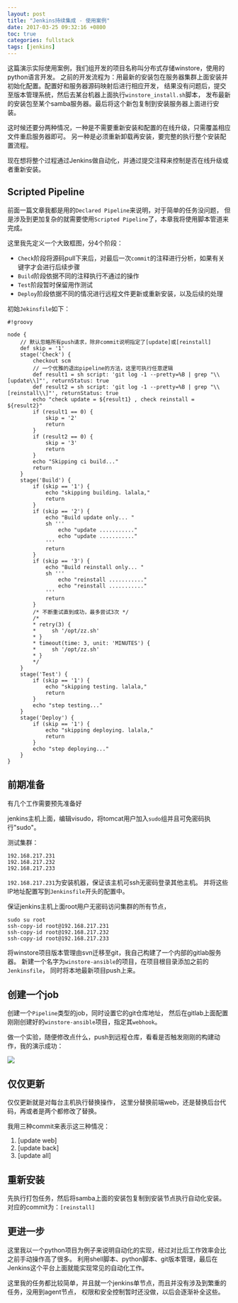 ```yaml
---
layout: post
title: "Jenkins持续集成 - 使用案例"
date: 2017-03-25 09:32:16 +0800
toc: true
categories: fullstack
tags: [jenkins]
---
```


这篇演示实际使用案例，我们组开发的项目名称叫分布式存储winstore，使用的python语言开发。
之前的开发流程为：用最新的安装包在服务器集群上面安装并初始化配置。配置好和服务器源码映射后进行相应开发，
结果没有问题后，提交至版本管理系统，然后去某台机器上面执行`winstore_install.sh`脚本，
发布最新的安装包至某个samba服务器。最后将这个新包复制到安装服务器上面进行安装。<!--more-->

这时候还要分两种情况，一种是不需要重新安装和配置的在线升级，只需覆盖相应文件重启服务器即可。
另一种是必须重新卸载再安装，要完整的执行整个安装配置流程。

现在想将整个过程通过Jenkins做自动化，并通过提交注释来控制是否在线升级或者重新安装。

## Scripted Pipeline
前面一篇文章我都是用的`Declared Pipeline`来说明，对于简单的任务没问题，
但是涉及到更加复杂的就需要使用`Scripted Pipeline`了，本章我将使用脚本管道来完成。

这里我先定义一个大致框图，分4个阶段：

* `Check`阶段将源码pull下来后，对最后一次`commit`的注释进行分析，如果有关键字才会进行后续步骤
* `Build`阶段依据不同的注释执行不通过的操作
* `Test`阶段暂时保留用作测试
* `Deploy`阶段依据不同的情况进行远程文件更新或重新安装，以及后续的处理

初始`Jekinsfile`如下：
```
#!groovy

node {
    // 默认忽略所有push请求，除非commit说明指定了[update]或[reinstall]
    def skip = '1'
    stage('Check') {
        checkout scm
        // 一个优雅的退出pipeline的方法，这里可执行任意逻辑
        def result1 = sh script: 'git log -1 --pretty=%B | grep "\\[update\\]"', returnStatus: true
        def result2 = sh script: 'git log -1 --pretty=%B | grep "\\[reinstall\\]"', returnStatus: true
        echo "check update = ${result1} , check reinstall = ${result2}"
        if (result1 == 0) {
            skip = '2'
            return
        }
        if (result2 == 0) {
            skip = '3'
            return
        }
        echo "Skipping ci build..."
        return
    }
    stage('Build') {
        if (skip == '1') {
            echo "skipping building. lalala,"
            return
        }
        if (skip == '2') {
            echo "Build update only... "
            sh '''
                echo "update ..........."
                echo "update ..........."
            '''
            return
        }
        if (skip == '3') {
            echo "Build reinstall only... "
            sh '''
                echo "reinstall ..........."
                echo "reinstall ..........."
            '''
            return
        }
        /* 不断重试直到成功，最多尝试3次 */
        /*
        * retry(3) {
        *     sh '/opt/zz.sh'
        * }
        * timeout(time: 3, unit: 'MINUTES') {
        *     sh '/opt/zz.sh'
        * }
        */
    }
    stage('Test') {
        if (skip == '1') {
            echo "skipping testing. lalala,"
            return
        }
        echo "step testing..."
    }
    stage('Deploy') {
        if (skip == '1') {
            echo "skipping deploying. lalala,"
            return
        }
        echo "step deploying..."
    }
}
```

## 前期准备
有几个工作需要预先准备好

jenkins主机上面，编辑visudo，将tomcat用户加入`sudo`组并且可免密码执行"sudo"。

测试集群：
```
192.168.217.231
192.168.217.232
192.168.217.233
```
`192.168.217.231`为安装机器，保证该主机可ssh无密码登录其他主机。
并将这些IP地址配置写到`Jenkinsfile`开头的配置中。

保证jenkins主机上面root用户无密码访问集群的所有节点，
```
sudo su root
ssh-copy-id root@192.168.217.231
ssh-copy-id root@192.168.217.232
ssh-copy-id root@192.168.217.233
```

将winstore项目版本管理由svn迁移至git，我自己构建了一个内部的gitlab服务器。
新建一个名字为`winstore-ansible`的项目，在项目根目录添加之前的`Jenkinsfile`，
同时将本地最新项目push上来。

## 创建一个job
创建一个`Pipeline`类型的job，同时设置它的git仓库地址，
然后在gitlab上面配置刚刚创建好的`winstore-ansible`项目，指定其`webhook`。

做一个实验，随便修改点什么，push到远程仓库，看看是否触发刚刚的构建动作，我的演示成功：

![](https://xnstatic-1253397658.file.myqcloud.com/jenkins22.png)

## 仅仅更新
仅仅更新就是对每台主机执行替换操作，
这里分替换前端web，还是替换后台代码，再或者是两个都修改了替换。

我用三种commit来表示这三种情况：

1. [update web]
2. [update back]
3. [update all]

## 重新安装
先执行打包任务，然后将samba上面的安装包复制到安装节点执行自动化安装。
对应的commit为：`[reinstall]`

## 更进一步

这里我以一个python项目为例子来说明自动化的实现，经过对比后工作效率会比之前手动操作高了很多。
利用shell脚本、python脚本、git版本管理，最后在Jenkins这个平台上面就能实现常见的自动化工作。

这里我的任务都比较简单，并且就一个jenkins单节点，而且并没有涉及到繁重的任务，没用到agent节点，
权限和安全控制暂时还没做，以后会逐渐补全这些。

